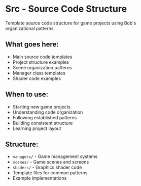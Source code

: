# Src - Source Code Structure

Template source code structure for game projects using Bob's organizational patterns.

## What goes here:
- Main source code templates
- Project structure examples
- Scene organization patterns
- Manager class templates
- Shader code examples

## When to use:
- Starting new game projects
- Understanding code organization
- Following established patterns
- Building consistent structure
- Learning project layout

## Structure:
- `managers/` - Game management systems
- `scenes/` - Game scenes and screens
- `shaders/` - Graphics shader code
- Template files for common patterns
- Example implementations